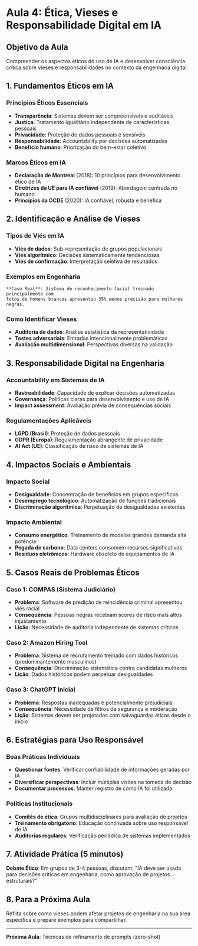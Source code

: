 # Aula 4: Ética, Vieses e Responsabilidade Digital em IA

## Objetivo da Aula
Compreender os aspectos éticos do uso de IA e desenvolver consciência crítica sobre vieses e responsabilidades no contexto da engenharia digital.

## 1. Fundamentos Éticos em IA

### Princípios Éticos Essenciais
- **Transparência**: Sistemas devem ser compreensíveis e auditáveis
- **Justiça**: Tratamento igualitário independente de características pessoais
- **Privacidade**: Proteção de dados pessoais e sensíveis
- **Responsabilidade**: Accountability por decisões automatizadas
- **Benefício humano**: Priorização do bem-estar coletivo

### Marcos Éticos em IA
- **Declaração de Montreal** (2018): 10 princípios para desenvolvimento ético de IA
- **Diretrizes da UE para IA confiável** (2019): Abordagem centrada no humano
- **Princípios da OCDE** (2020): IA confiável, robusta e benéfica

## 2. Identificação e Análise de Vieses

### Tipos de Viés em IA
- **Viés de dados**: Sub-representação de grupos populacionais
- **Viés algorítmico**: Decisões sistematicamente tendenciosas
- **Viés de confirmação**: Interpretação seletiva de resultados

### Exemplos em Engenharia
```
**Caso Real**: Sistema de reconhecimento facial treinado principalmente com
fotos de homens brancos apresentou 35% menos precisão para mulheres negras.
```

### Como Identificar Vieses
- **Auditoria de dados**: Análise estatística da representatividade
- **Testes adversariais**: Entradas intencionalmente problemáticas
- **Avaliação multidimensional**: Perspectivas diversas na validação

## 3. Responsabilidade Digital na Engenharia

### Accountability em Sistemas de IA
- **Rastreabilidade**: Capacidade de explicar decisões automatizadas
- **Governança**: Políticas claras para desenvolvimento e uso de IA
- **Impact assessment**: Avaliação prévia de consequências sociais

### Regulamentações Aplicáveis
- **LGPD (Brasil)**: Proteção de dados pessoais
- **GDPR (Europa)**: Regulamentação abrangente de privacidade
- **AI Act (UE)**: Classificação de risco de sistemas de IA

## 4. Impactos Sociais e Ambientais

### Impacto Social
- **Desigualdade**: Concentração de benefícios em grupos específicos
- **Desemprego tecnológico**: Automatização de funções tradicionais
- **Discriminação algorítmica**: Perpetuação de desigualdades existentes

### Impacto Ambiental
- **Consumo energético**: Treinamento de modelos grandes demanda alta potência
- **Pegada de carbono**: Data centers consomem recursos significativos
- **Resíduos eletrônicos**: Hardware obsoleto de equipamentos de IA

## 5. Casos Reais de Problemas Éticos

### Caso 1: COMPAS (Sistema Judiciário)
- **Problema**: Software de predição de reincidência criminal apresentou viés racial
- **Consequência**: Pessoas negras recebiam scores de risco mais altos injustamente
- **Lição**: Necessidade de auditoria independente de sistemas críticos

### Caso 2: Amazon Hiring Tool
- **Problema**: Sistema de recrutamento treinado com dados históricos (predominantemente masculinos)
- **Consequência**: Discriminação sistemática contra candidatas mulheres
- **Lição**: Dados históricos podem perpetuar desigualdades

### Caso 3: ChatGPT Inicial
- **Problema**: Respostas inadequadas e potencialmente prejudiciais
- **Consequência**: Necessidade de filtros de segurança e moderação
- **Lição**: Sistemas devem ser projetados com salvaguardas éticas desde o início

## 6. Estratégias para Uso Responsável

### Boas Práticas Individuais
- **Questionar fontes**: Verificar confiabilidade de informações geradas por IA
- **Diversificar perspectivas**: Incluir múltiplas visões na tomada de decisão
- **Documentar processos**: Manter registro de como IA foi utilizada

### Políticas Institucionais
- **Comitês de ética**: Grupos multidisciplinares para avaliação de projetos
- **Treinamento obrigatório**: Educação continuada sobre uso responsável de IA
- **Auditorias regulares**: Verificação periódica de sistemas implementados

## 7. Atividade Prática (5 minutos)
**Debate Ético**: Em grupos de 3-4 pessoas, discutam: "IA deve ser usada para decisões críticas em engenharia, como aprovação de projetos estruturais?"

## 8. Para a Próxima Aula
Reflita sobre como vieses podem afetar projetos de engenharia na sua área específica e prepare exemplos para compartilhar.

---
**Próxima Aula**: Técnicas de refinamento de prompts (zero-shot)
